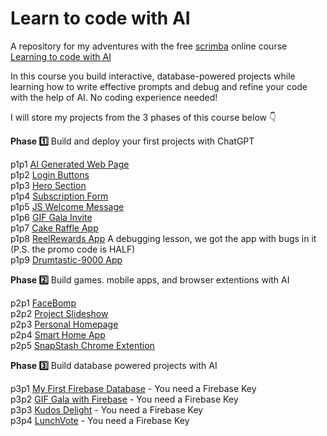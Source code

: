 # Learn to code with AI

A repository for my adventures with the free [scrimba](https://scrimba.com) online course [Learning to code with AI](https://scrimba.com/learn/aicoding)

In this course you build interactive, database-powered projects while learning how to write effective prompts and debug and refine your code with the help of AI. No coding experience needed!

I will store my projects from the 3 phases of this course below 👇 

**Phase 1️⃣** Build and deploy your first projects with ChatGPT

p1p1 [AI Generated Web Page](https://thebimsider.github.io/AICoding/p1p1/)   
p1p2 [Login Buttons](https://thebimsider.github.io/AICoding/p1p2/)   
p1p3 [Hero Section](https://thebimsider.github.io/AICoding/p1p3/)   
p1p4 [Subscription Form](https://thebimsider.github.io/AICoding/p1p4/)    
p1p5 [JS Welcome Message](https://thebimsider.github.io/AICoding/p1p5/)     
p1p6 [GIF Gala Invite](https://thebimsider.github.io/AICoding/p1p6/)    
p1p7 [Cake Raffle App](https://thebimsider.github.io/AICoding/p1p7/)    
p1p8 [ReelRewards App](https://thebimsider.github.io/AICoding/p1p8/) A debugging lesson, we got the app with bugs in it (P.S. the promo code is HALF)    
p1p9 [Drumtastic-9000 App](https://thebimsider.github.io/AICoding/p1p9/)    

**Phase 2️⃣** Build games. mobile apps, and browser extentions with AI

p2p1 [FaceBomp](https://thebimsider.github.io/AICoding/p2p1/)   
p2p2 [Project Slideshow](https://thebimsider.github.io/AICoding/p2p2/)   
p2p3 [Personal Homepage](https://thebimsider.github.io/AICoding/p2p3/)     
p2p4 [Smart Home App](https://thebimsider.github.io/AICoding/p2p4/)     
p2p5 [SnapStash Chrome Extention](https://thebimsider.github.io/AICoding/p2p5/)     

**Phase 3️⃣** Build database powered projects with AI

p3p1 [My First Firebase Database](https://thebimsider.github.io/AICoding/p3p1/) - You need a Firebase Key    
p3p2 [GIF Gala with Firebase](https://thebimsider.github.io/AICoding/p3p2/) - You need a Firebase Key        
p3p3 [Kudos Delight](https://thebimsider.github.io/AICoding/p3p3/) - You need a Firebase Key        
p3p4 [LunchVote](https://thebimsider.github.io/AICoding/p3p4/) - You need a Firebase Key        

